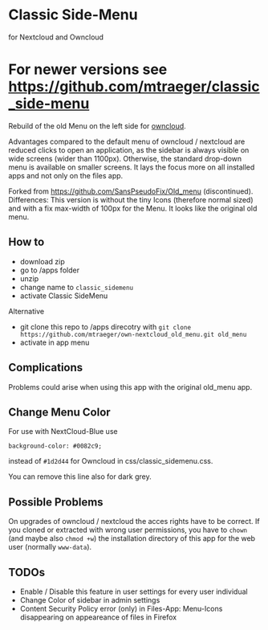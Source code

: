 Classic Side-Menu 
=================

for Nextcloud and Owncloud


# For newer versions see https://github.com/mtraeger/classic_side-menu


Rebuild of the old Menu on the left side for [owncloud](http://owncloud.org/).

Advantages compared to the default menu of owncloud / nextcloud are reduced clicks to open an application, as the sidebar is always visible on wide screens (wider than 1100px). Otherwise, the standard drop-down menu is available on smaller screens. It lays the focus more on all installed apps and not only on the files app.

Forked from https://github.com/SansPseudoFix/Old_menu (discontinued). Differences: This version is without the tiny Icons (therefore normal sized) and with a fix max-width of 100px for the Menu. It looks like the original old menu.


## How to

* download zip
* go to /apps folder
* unzip
* change name to `classic_sidemenu`
* activate Classic SideMenu

Alternative
* git clone this repo to /apps direcotry with `git clone https://github.com/mtraeger/own-nextcloud_old_menu.git old_menu`
* activate in app menu

## Complications

Problems could arise when using this app with the original old_menu app.

## Change Menu Color

For use with NextCloud-Blue use 
```
background-color: #0082c9; 
```
instead of `#1d2d44` for Owncloud in css/classic_sidemenu.css.

You can remove this line also for dark grey.

## Possible Problems

On upgrades of owncloud / nextcloud the acces rights have to be correct. If you cloned or extracted with wrong user permissions, you have to `chown` (and maybe also `chmod +w`) the installation directory of this app for the web user (normally `www-data`).

## TODOs

* Enable / Disable this feature in user settings for every user individual
* Change Color of sidebar in admin settings
* Content Security Policy error (only) in Files-App: Menu-Icons disappearing on appeareance of files in Firefox


